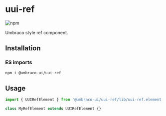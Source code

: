 # uui-ref

![npm](https://img.shields.io/npm/v/@umbraco-ui/uui-ref?logoColor=%231B264F)

Umbraco style ref component.

## Installation

### ES imports

```zsh
npm i @umbraco-ui/uui-ref
```

## Usage

```javascript
import { UUIRefElement } from '@umbraco-ui/uui-ref/lib/uui-ref.element';

class MyRefElement extends UUIRefElement {}
```
